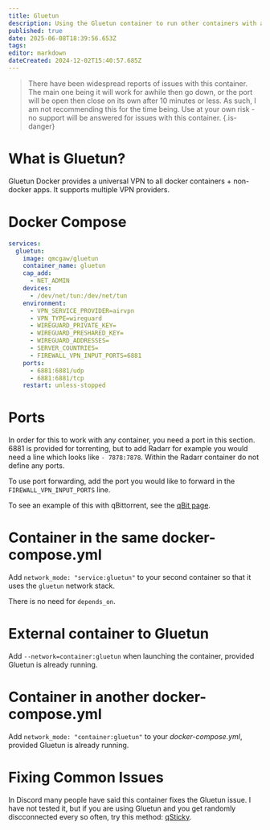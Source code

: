 ```yaml
---
title: Gluetun
description: Using the Gluetun container to run other containers with a VPN
published: true
date: 2025-06-08T18:39:56.653Z
tags: 
editor: markdown
dateCreated: 2024-12-02T15:40:57.685Z
---
```


> There have been widespread reports of issues with this container. The main one being it will work for awhile then go down, or the port will be open then close on its own after 10 minutes or less. As such, I am not recommending this for the time being. Use at your own risk - no support will be answered for issues with this container.
{.is-danger}


# What is Gluetun?

Gluetun Docker provides a universal VPN to all docker containers + non-docker apps. It supports multiple VPN providers. 

# Docker Compose

```yaml
services:
  gluetun:
    image: qmcgaw/gluetun
    container_name: gluetun
    cap_add:
      - NET_ADMIN
    devices:
      - /dev/net/tun:/dev/net/tun
    environment:
      - VPN_SERVICE_PROVIDER=airvpn
      - VPN_TYPE=wireguard
      - WIREGUARD_PRIVATE_KEY=
      - WIREGUARD_PRESHARED_KEY=
      - WIREGUARD_ADDRESSES=
      - SERVER_COUNTRIES=
      - FIREWALL_VPN_INPUT_PORTS=6881
    ports:
      - 6881:6881/udp
      - 6881:6881/tcp
    restart: unless-stopped
```

# Ports

In order for this to work with any container, you need a port in this section. 6881 is provided for torrenting, but to add Radarr for example you would need a line which looks like `- 7878:7878`. Within the Radarr container do not define any ports. 

To use port forwarding, add the port you would like to forward in the `FIREWALL_VPN_INPUT_PORTS` line.

To see an example of this with qBittorrent, see the [qBit page](/qBittorrent).

# Container in the same docker-compose.yml

Add `network_mode: "service:gluetun"` to your second container so that it uses the `gluetun` network stack.

There is no need for `depends_on`.

# External container to Gluetun

Add `--network=container:gluetun` when launching the container, provided Gluetun is already running.

# Container in another docker-compose.yml

Add `network_mode: "container:gluetun"` to your *docker-compose.yml*, provided Gluetun is already running.

# Fixing Common Issues

In Discord many people have said this container fixes the Gluetun issue. I have not tested it, but if you are using Gluetun and you get randomly discconnected every so often, try this method: [qSticky](https://github.com/monstermuffin/qSticky).